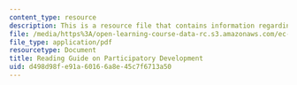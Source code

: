 ```yaml
---
content_type: resource
description: This is a resource file that contains information regarding reading guide.
file: /media/https%3A/open-learning-course-data-rc.s3.amazonaws.com/ec-715-d-lab-disseminating-innovations-for-the-common-good-spring-2007/d498d98fe91a60166a8e45c7f6713a50_MITEC_715S07_participatry.pdf
file_type: application/pdf
resourcetype: Document
title: Reading Guide on Participatory Development
uid: d498d98f-e91a-6016-6a8e-45c7f6713a50
---
```

